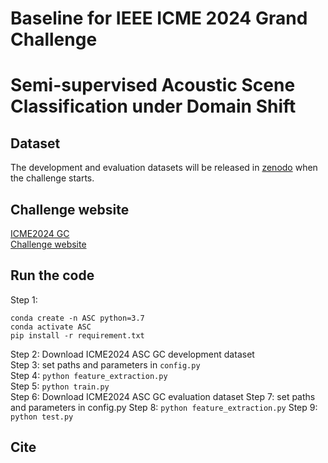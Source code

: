 # Baseline for IEEE ICME 2024 Grand Challenge
# Semi-supervised Acoustic Scene Classification under Domain Shift

## Dataset
The development and evaluation datasets will be released in [zenodo](https://zenodo.org/records/10373987) when the challenge starts.

## Challenge website
[ICME2024 GC](https://2024.ieeeicme.org/grand-challenge-proposals/)  
[Challenge website](https://ascchallenge.xshengyun.com/)

## Run the code
Step 1:  
```
conda create -n ASC python=3.7
conda activate ASC
pip install -r requirement.txt
```  
Step 2: Download ICME2024 ASC GC development dataset  
Step 3: set paths and parameters in `config.py`  
Step 4: `python feature_extraction.py`  
Step 5: `python train.py`  
Step 6: Download ICME2024 ASC GC evaluation dataset
Step 7: set paths and parameters in config.py
Step 8: `python feature_extraction.py`
Step 9: `python test.py`

## Cite






